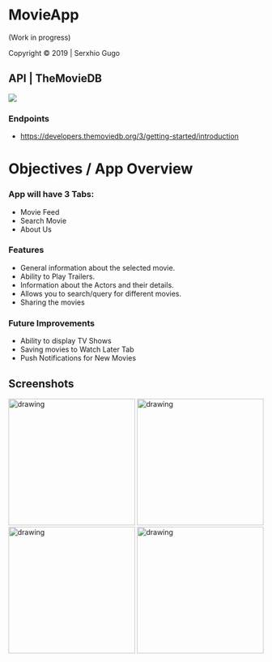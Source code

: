 # MovieApp
(Work in progress)

Copyright © 2019 | Serxhio Gugo 

## API | TheMovieDB 
[![](https://www.themoviedb.org/assets/1/v4/logos/293x302-powered-by-square-green-3ee4814bb59d8260d51efdd7c124383540fc04ca27d23eaea3a8c87bfa0f388d.png)](https://developers.themoviedb.org/3/getting-started/introduction/ "")

### Endpoints

- https://developers.themoviedb.org/3/getting-started/introduction

# Objectives / App Overview

### App will have 3 Tabs: 
+ Movie Feed
+ Search Movie
+ About Us

### Features
+ General information about the selected movie.
+ Ability to Play Trailers.
+ Information about the Actors and their details.
+ Allows you to search/query for different movies.
+ Sharing the movies

### Future Improvements
+ Ability to display TV Shows
+ Saving movies to Watch Later Tab
+ Push Notifications for New Movies

## Screenshots
<img src="https://i.postimg.cc/qB6Pt9DQ/movieimg.jpg" alt="drawing" width="250"/> <img src="https://i.postimg.cc/XNcs2nV1/IMG-3585.png" alt="drawing" width="250"/> <img src="https://media.giphy.com/media/dBlqg4dCY4qiVP1k9M/giphy.gif" alt="drawing" width="250"/> <img src="https://i.postimg.cc/bwBPsQWn/IMG-E8-E334-DA9098-1.jpg" alt="drawing" width="250"/> 





